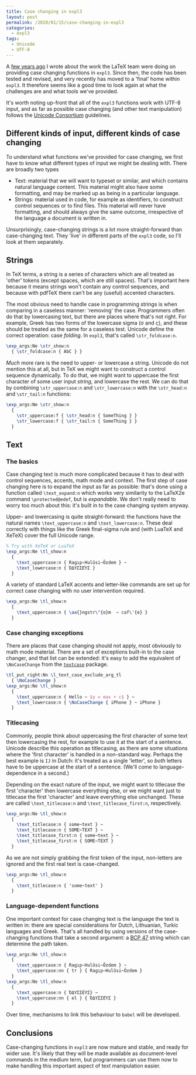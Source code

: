 ```yaml
---
title: Case changing in expl3
layout: post
permalink: /2020/01/15/case-changing-in-expl3
categories:
  - expl3
tags:
  - Unicode
  - UTF-8
---
```


A [few years ago](/2014/07/10/case-changing-solving-the-challenges-in-tex/)
I wrote about the work the LaTeX team were doing on providing case changing
functions in `expl3`. Since then, the code has been tested and revised,
and very recently has moved to a 'final' home within `expl3`. It therefore
seems like a good time to look again at what the challenges are and what tools
we've provided.

It's worth noting up-front that all of the `expl3` functions work with UTF-8
input, and as far as possible case changing (and other text manipulation)
follows the [Unicode Consortium](https://www.unicode.org/) guidelines.

## Different kinds of input, different kinds of case changing

To understand what functions we've provided for case changing, we first have
to know what different types of input we might be dealing with. There are
broadly two types

- Text: material that we will want to typeset or similar, and which contains
  natural language content. This material might also have some formatting,
  and may be marked up as being in a particular language.
- Strings: material used in code, for example as identifiers, to construct
  control sequences or to find files. This material will never have formatting,
  and should always give the same outcome, irrespective of the language a
  document is written in.

Unsurprisingly, case-changing strings is a lot more straight-forward than
case-changing text. They 'live' in different parts of the `expl3` code, so
I'll look at them separately.

## Strings

In TeX terms, a string is a series of characters which are all treated as
'other' tokens (except spaces, which are still spaces). That's important
here because it means strings won't contain any control sequences, and because
with pdfTeX there can't be any (useful) accented characters.

The most obvious need to handle case in programming strings is when comparing
in a caseless manner: 'removing' the case. Programmers often do that by
lowercasing text, but there are places where that's not right. For example,
Greek has two forms of the lowercase sigma (&sigma; and &sigmaf;), and these
should be treated as the same for a caseless test. Unicode define the correct
operation: case _folding_. In `expl3`, that's called `\str_foldcase:n`.

```LaTeX
\exp_args:Ne \str_show:n
  { \str_foldcase:n { AbC } }
```

_Much_ more rare is the need to upper- or lowercase a string. Unicode do not
mention this at all, but in TeX we might want to construct a control sequence
dynamically. To do that, we might want to uppercase the first character of some
user input _string_, and lowercase the rest. We can do that by combining
`\str_uppercase:n` and  `\str_lowercase:n` with the `\str_head:n` and
`\str_tail:n` functions:

```LaTeX
\exp_args:Ne \str_show:n
  {
    \str_uppercase:f { \str_head:n { SomeThing } }
    \str_lowercase:f { \str_tail:n { SomeThing } }
  }
```

## Text

### The basics

Case changing text is much more complicated because it has to deal with control
sequences, accents, math mode and context. The first step of case changing
here is to expand the input as far as possible: that's done using a function
called `\text_expand:n` which works very similarity to the LaTeX2e command
`\protected@edef`, but is _expandable_. We don't really need to worry too much
about this: it's built in to the case changing system anyway.

Upper- and lowercasing is quite straight-forward: the functions have the
natural names `\text_uppercase:n` and `\text_lowercase:n`. These deal correctly
with things like the Greek final-sigma rule and (with LuaTeX and XeTeX) cover
the full Unicode range.

```LaTeX
% Try with XeTeX or LuaTeX
\exp_args:Ne \tl_show:n
  {
    \text_uppercase:n { Ragıp~Hulûsi~Özdem } ~
    \text_lowercase:n { ὈΔΥΣΣΕΎΣ }
  }
```

A variety of standard LaTeX accents and letter-like commands are set up
for correct case changing with no user intervention required.
```LaTeX
\exp_args:Ne \tl_show:n
  {
    \text_uppercase:n { \aa{}ngstr\"{o}m  ~ caf\'{e} }
  }
```

### Case changing exceptions

There are places that case changing should not apply, most obviously to math
mode material. There are a set of exceptions built-in to the case changer, and
that list can be extended: it's easy to add the equivalent of `\NoCaseChange`
from the [`textcase`](https://ctan.org/pkg/textcase) package.

```LaTeX
\tl_put_right:Nn \l_text_case_exclude_arg_tl
  { \NoCaseChange }
\exp_args:Ne \tl_show:n
  {
    \text_uppercase:n { Hello ~ $y = max + c$ } ~
    \text_lowercase:n { \NoCaseChange { iPhone } ~ iPhone }
  }
```

### Titlecasing

Commonly, people think about uppercasing the first character of some text
then lowercasing the rest, for example to use it at the start of a sentence.
Unicode describe this operation as titlecasing, as there are some situations
where the 'first character' is handled in a non-standard way. Perhaps the best
example is `IJ` in Dutch: it's treated as a single 'letter', so _both_ letters
have to be uppercase at the start of a sentence. (We'll come to
language-dependence in a second.)

Depending on the exact nature of the input, we might want to titlecase the
first 'character' then lowercase everything else, or we might want just to
titlecase the first 'character' and leave everything else unchanged. These
are called `\text_titlecase:n` and `\text_titlecase_first:n`, respectively.

```LaTeX
\exp_args:Ne \tl_show:n
  {
    \text_titlecase:n { some~text } ~
    \text_titlecase:n { SOME~TEXT } ~
    \text_titlecase_first:n { some~text } ~
    \text_titlecase_first:n { SOME~TEXT }
  }
```

As we are not simply grabbing the first token of the input, non-letters are
ignored and the first real text is case-changed.
```LaTeX
\exp_args:Ne \tl_show:n
  {
    \text_titlecase:n { 'some~text' }
  }
```

### Language-dependent functions

One important context for case changing text is the language the text is written
in: there are special considerations for Dutch, Lithuanian, Turkic languages
and Greek. That's all handled by using versions of the case-changing functions
that take a second argument: a
[BCP 47](https://en.wikipedia.org/wiki/IETF_language_tag) string which can
determine the path taken.
```LaTeX
\exp_args:Ne \tl_show:n
  {
    \text_uppercase:n { Ragıp~Hulûsi~Özdem } ~
    \text_uppercase:nn { tr } { Ragıp~Hulûsi~Özdem }
  }
\exp_args:Ne \tl_show:n
  {
    \text_uppercase:n { ὈΔΥΣΣΕΎΣ} ~
    \text_uppercase:nn { el } { ὈΔΥΣΣΕΎΣ }
  }
```

Over time, mechanisms to link this behaviour to `babel` will be developed.

## Conclusions

Case-changing functions in `expl3` are now mature and stable, and ready for
wider use. It's likely that they will be made available as document-level
commands in the medium term, but programmers can use them now to make
handling this important aspect of text manipulation easier.
